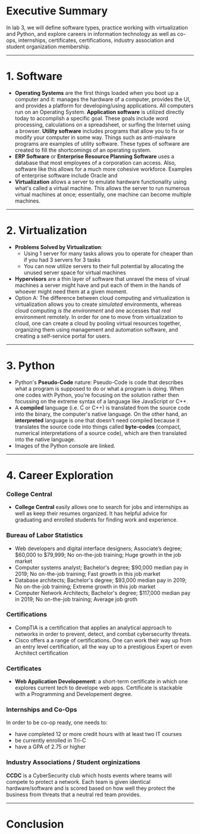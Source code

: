 # Executive Summary
In lab 3, we will define software types, practice working with virtualization and Python, and explore careers in information technology as well as co-ops, internships, certificates, certifications, industry association and student organization membership.  

___
# 1. Software
<ul>
  <li><strong>Operating Systems</strong> are the first things loaded when you boot up a computer and it: manages the hardware of a computer, provides the UI, and provides a platform for developing/using applications. All computers run on an Operating System. <strong>Application software</strong> is utilized directly today to accomplish a specific goal. These goals include word processing, calculations on a spreadsheet, or surfing the Internet using a browser. <strong>Utility software</strong> includes programs that allow you to fix or modify your computer in some way. Things such as anti-malware programs are examples of utility software. These types of software are created to fill the shortcomings of an operating system.</li>
  <li><strong>ERP Software</strong> or <strong>Enterprise Resource Planning Software</strong> uses a database that most employees of a corporation can access. Also, software like this allows for a much more cohesive workforce. Examples of enterprise software include Oracle and </li>
  <li><strong>Virtualization</strong> allows a server to emulate hardware functionality using what's called a virtual machine. This allows the server to run numerous virtual machines at once; essentially, one machine can become multiple machines. </li>
</ul>

___
# 2. Virtualization
<ul>
  <li><strong>Problems Solved by Virtualization</strong>: 
     <ul>
       <li>Using 1 server for many tasks allows you to operate for cheaper than if you had 3 servers for 3 tasks</li>
       <li>You can now utilize servers to their full potential by allocating the unused server space for virtual machines</li>
     </ul>
  </li>
  <li><strong>Hypervisors</strong> are a thin layer of software that unravel the mess of virual machines a server might have and put each of them in the hands of whoever might need them at a given moment.</li>
  <li>Option A: The difference between cloud computing and virtualization is virtualization allows you to create <i>simulated</i> environments, whereas cloud computing <i>is the environment</i> and one accesses that <i>real</i> environment remotely. In order for one to move from virtualization to cloud, one can create a cloud by pooling virtual resources together, organizing them using management and automation software, and creating a self-service portal for users.</li>
</ul>

___
# 3. Python
<ul>
  <li>Python's <strong>Pseudo-Code</strong> nature: Pseudo-Code is code that describes what a program is supposed to do or what a program is doing. When one codes with Python, you're focusing on the solution rather then focussing on the extreme syntax of a language like JavaScript or C++.</li>
  <li>A <strong>compiled</strong> language (i.e. C or C++) is translated from the source code into the binary, the computer's native language. On the other hand, an <strong>interpreted</strong> language is one that doesn't need compiled because it translates the source code into things called <strong>byte-codes</strong> (compact, numerical interpretations of a source code), which are then translated into the native language.</li>
  <li>Images of the Python console are linked.</li>
</ul>

___
# 4. Career Exploration
<h3>College Central</h3>
<ul>
  <li><b>College Central</b> easily allows one to search for jobs and internships as well as keep their resumes organized. It has helpful advice for graduating and enrolled students for finding work and experience.</li>
</ul>
<h3>Bureau of Labor Statistics</h3>
<ul>
  <li>Web developers and digital interface designers; Associate’s degree; $60,000 to $79,999; No on-the-job training; Huge growth in the job market</li>
  <li>Computer systems analyst; Bachelor's degree; $90,000 median pay in 2019; No on-the-job training; Fast growth in this job market</li>
  <li>Database architects; Bachelor's degree; $93,000 median pay in 2019; No on-the-job training; Extreme growth in this job market</li>
  <li>Computer Network Architects; Bachelor's degree; $117,000 median pay in 2019; No on-the-job training; Average job groth</li>
</ul>
<h3>Certifications</h3>
<ul>
  <li>CompTIA is a certification that applies an analytical approach to networks in order to prevent, detect, and combat cybersecurity threats.</li>
  <li>Cisco offers a a range of certifications. One can work their way up from an entry level certification, all the way up to a prestigious Expert or even Architect certification</li>
</ul>
<h3>Certificates</h3>
<ul><li><strong>Web Application Developement</strong>: a short-term certificate in which one explores current tech to develope web apps. Certificate is stackable with a Programming and Developement degree.</li></ul>
<h3>Internships and Co-Ops</h3>
In order to be co-op ready, one needs to:
<ul>
  <li>have completed 12 or more credit hours with at least two IT courses</li>
  <li>be currently enrolled in Tri-C</li>
  <li>have a GPA of 2.75 or higher</li>
</ul>
<h3>Industry Associations / Student orginizations</h3>
<p><strong>CCDC</strong> is a CyberSecurity club which hosts events where teams will compete to protect a network. Each team is given identical hardware/software and is scored based on how well they protect the business from threats that a neutral red team provides.</p>

___
# Conclusion


 

